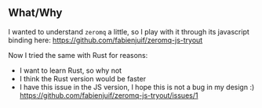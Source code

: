 ## What/Why
I wanted to understand `zeromq` a little, so I play with it through its javascript binding here: https://github.com/fabienjuif/zeromq-js-tryout

Now I tried the same with Rust for reasons:
 - I want to learn Rust, so why not
 - I think the Rust version would be faster
 - I have this issue in the JS version, I hope this is not a bug in my design :) https://github.com/fabienjuif/zeromq-js-tryout/issues/1
